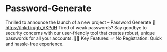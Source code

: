 # Password-Generate
Thrilled to announce the launch of a new project – Password Generate 🚀https://lnkd.in/gb_VKPdH  Tired of weak passwords? Say goodbye to security concerns with our user-friendly tool that creates robust, unique passwords for all your accounts. 💪🔐  Key Features: ✅ No Registration: Quick and hassle-free experience.
